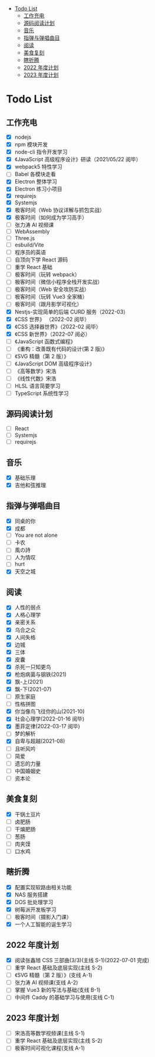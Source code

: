 <!-- START doctoc generated TOC please keep comment here to allow auto update -->
<!-- DON'T EDIT THIS SECTION, INSTEAD RE-RUN doctoc TO UPDATE -->


- [Todo List](#todo-list)
  - [工作充电](#工作充电)
  - [源码阅读计划](#源码阅读计划)
  - [音乐](#音乐)
  - [指弹与弹唱曲目](#指弹与弹唱曲目)
  - [阅读](#阅读)
  - [美食复刻](#美食复刻)
  - [瞎折腾](#瞎折腾)
  - [2022 年度计划](#2022-年度计划)
  - [2023 年度计划](#2023-年度计划)

<!-- END doctoc generated TOC please keep comment here to allow auto update -->

# Todo List

## 工作充电

- [x] nodejs
- [x] npm 模块开发
- [x] node-cli 指令开发学习
- [x] 《JavaScript 高级程序设计》研读（2021/05/22 阅毕）
- [x] webpack5 特性学习
- [ ] Babel 各模块走看
- [x] Electron 整体学习
- [x] Electron 练习小项目
- [x] requirejs
- [x] Systemjs
- [x] 极客时间（Web 协议详解与抓包实战）
- [x] 极客时间（如何成为学习高手）
- [ ] 张力涛 AI 视频课
- [ ] WebAssembly
- [ ] Three.js
- [ ] esbuild/Vite
- [ ] 程序员的英语
- [ ] 自顶向下学 React 源码
- [ ] 重学 React 基础
- [ ] 极客时间（玩转 webpack）
- [ ] 极客时间（微信小程序全栈开发实战）
- [ ] 极客时间（Web 安全攻防实战）
- [ ] 极客时间（玩转 Vue3 全家桶）
- [ ] 极客时间（跟月影学可视化）
- [x] Nestjs-实现简单的后端 CURD 服务（2022-03）
- [x] 《CSS 世界》 （2022-02 阅毕）
- [x] 《CSS 选择器世界》（2022-02 阅毕）
- [x] 《CSS 新世界》（2022-07 阅必）
- [ ] 《JavaScript 函数式编程》
- [ ] 《重构：改善既有代码的设计(第 2 版)》
- [ ] 《SVG 精髓（第 2 版）》
- [ ] 《JavaScript DOM 高级程序设计》
- [ ] 《高等数学》宋浩
- [ ] 《线性代数》宋浩
- [ ] HLSL 语言简要学习
- [ ] TypeScript 系统性学习

## 源码阅读计划

- [ ] React
- [ ] Systemjs
- [ ] requirejs

## 音乐

- [x] 基础乐理
- [x] 吉他和弦推理

## 指弹与弹唱曲目

- [x] 同桌的你
- [x] 成都
- [ ] You are not alone
- [ ] 卡农
- [ ] 風の詩
- [ ] 人为情叹
- [ ] hurt
- [x] 天空之城

## 阅读

- [x] 人性的弱点
- [x] 人格心理学
- [x] 亲密关系
- [x] 乌合之众
- [x] 人间失格
- [x] 边城
- [x] 三体
- [x] 皮囊
- [x] 杀死一只知更鸟
- [x] 枪炮病菌与钢铁(2021)
- [x] 飘-上(2021)
- [x] 飘-下(2021-07)
- [ ] 原生家庭
- [ ] 性格拼图
- [x] 你当像鸟飞往你的山(2021-10)
- [x] 社会心理学(2022-01-16 阅毕)
- [x] 墨菲定律(2022-03-17 阅毕)
- [ ] 梦的解析
- [x] 自卑与超越(2021-08)
- [ ] 且听风吟
- [ ] 简爱
- [ ] 遗忘的力量
- [ ] 中国婚姻史
- [ ] 资本论

## 美食复刻

- [x] 干锅土豆片
- [ ] 卤肥肠
- [ ] 干煸肥肠
- [ ] 葱肠
- [ ] 肉夹馍
- [ ] 口水鸡

## 瞎折腾

- [x] 配置实现软路由相关功能
- [x] NAS 服务搭建
- [x] DOS 批处理学习
- [x] 树莓派开发板学习
- [ ] 极客时间（摄影入门课）
- [x] 一个人工智能的诞生学习

## 2022 年度计划

- [x] 阅读张鑫旭 CSS 三部曲(3/3)(主线 S-1)(2022-07-01 完成)
- [ ] 重学 React 基础及底层实现(主线 S-2)
- [ ] 《SVG 精髓（第 2 版）》(支线 A-1)
- [ ] 张力涛 AI 视频课(支线 A-2)
- [ ] 掌握 Vue3 新的写法与基础(支线 B-1)
- [ ] 中间件 Caddy 的基础学习与使用(支线 C-1)

## 2023 年度计划

- [ ] 宋浩高等数学视频课(主线 S-1)
- [ ] 重学 React 基础及底层实现(主线 S-2)
- [ ] 极客时间可视化课程(支线 A-1)
